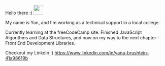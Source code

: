 Hello there :)   <img src="https://i.imgur.com/u8HivgI.gif" width="30px">

My name is Yan, and I'm working as a technical support in a local college.

Currently learning at the freeCodeCamp site.
Finished JavaScript Algorithms and Data Structures, and now on my way to the next chapter - Front End Development Libraries.

Checkout my Linkdin <i class="fa fa-linkedin-square" style="font-size:24px"></i> :)
https://www.linkedin.com/in/yana-brushtein-41a98619b
